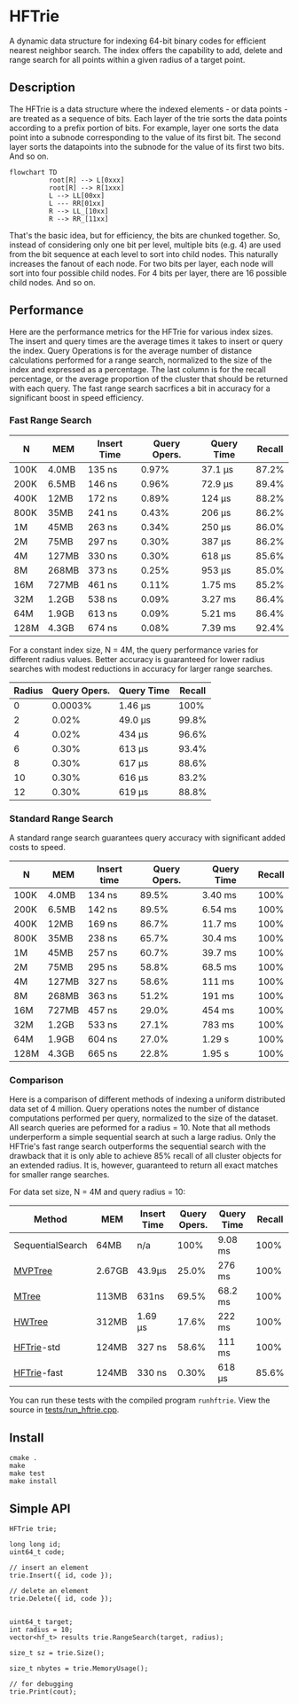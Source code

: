#					 HFTrie 

A dynamic data structure for indexing 64-bit binary codes for
efficient nearest neighbor search.  The index offers the capability
to add, delete and range search for all points within a given radius
of a target point. 


## 	              Description

The HFTrie is a data structure where the indexed elements - or data points - are
treated as a sequence of bits.  Each layer of the trie sorts the data points according
to a prefix portion of bits.  For example, layer one sorts the data point into a subnode
corresponding to the value of its first bit.  The second layer sorts the datapoints into
the subnode for the value of its first two bits.  And so on.  

```mermaid
flowchart TD
		  root[R] --> L[0xxx]
		  root[R] --> R[1xxx]
		  L --> LL[00xx]
		  L --- RR[01xx]
		  R --> LL_[10xx]
		  R --> RR_[11xx]
```

That's the basic idea, but for efficiency, the bits are chunked together.
So, instead of considering only one bit per level, multiple bits (e.g. 4) are used from the bit sequence
at each level to sort into child nodes.  This naturally increases the fanout of each node.  For two bits
per layer, each node will sort into four possible child nodes.  For 4 bits per layer, there
are 16 possible child nodes.  And so on. 


## 		  		  Performance

Here are the performance metrics for the HFTrie for various index sizes.
The insert and query times are the average times it takes to insert or query the index.
Query Operations is for the average number of distance calculations performed for a range search,
normalized to the size of the index and expressed as a percentage.
The last column is for the recall percentage,
or the average proportion of the cluster that should be returned with each query.
The fast range search sacrfices a bit in accuracy for a significant boost in speed efficiency.   

### Fast Range Search

|  N   |  MEM  | Insert Time |  Query Opers.  |  Query Time  |  Recall  |
|------|-------|-------------|----------------|--------------|----------|
| 100K | 4.0MB |  135 ns  |  0.97%  | 37.1 &mu;s |  87.2%  |
| 200K | 6.5MB |  146 ns  |  0.96%  | 72.9 &mu;s |  89.4%  |
| 400K |  12MB |  172 ns  |  0.89%  | 124 &mu;s  |  88.2%  |
| 800K |  35MB |  241 ns  |  0.43%  | 206 &mu;s  |  86.2%  |
|   1M |  45MB |  263 ns  |  0.34%  | 250 &mu;s  |  86.0%  |
|   2M |  75MB |  297 ns  |  0.30%  | 387 &mu;s  |  86.2%  |
|   4M | 127MB |  330 ns  |  0.30%  | 618 &mu;s  |  85.6%  |
|   8M | 268MB |  373 ns  |  0.25%  | 953 &mu;s  |  85.0%  |
|  16M | 727MB |  461 ns  |  0.11%  |  1.75 ms   |  85.2%  |
|  32M | 1.2GB |  538 ns  |  0.09%  |  3.27 ms   |  86.4%  |
|  64M | 1.9GB |  613 ns  |  0.09%  |  5.21 ms   |  86.4%  |
| 128M | 4.3GB |  674 ns  |  0.08%  |  7.39 ms   |  92.4%  |


For a constant index size, N = 4M, the query performance varies for different radius values.
Better accuracy is guaranteed for lower radius searches with modest reductions in accuracy
for larger range searches.

| Radius | Query Opers. | Query Time | Recall |
|--------|--------------|------------|--------|
|  0 | 0.0003% | 1.46 &mu;s | 100%  |
|  2 | 0.02%   | 49.0 &mu;s | 99.8% |
|  4 | 0.02%   | 434 &mu;s  | 96.6% |
|  6 | 0.30%   | 613 &mu;s  | 93.4% |
|  8 | 0.30%   | 617 &mu;s  | 88.6% |
| 10 | 0.30%   | 616 &mu;s  | 83.2% |
| 12 | 0.30%   | 619 &mu;s  | 88.8% |


### Standard Range Search

A standard range search guarantees query accuracy with significant added
costs to speed.  


|   N  |  MEM  |  Insert time  |  Query Opers.  |  Query Time  |  Recall  |
|------|-------|---------------|----------------|--------------|----------|
| 100K | 4.0MB |  134 ns  |  89.5%  |  3.40 ms |  100%  |
| 200K | 6.5MB |  142 ns  |  89.5%  |  6.54 ms |  100%  |
| 400K |  12MB |  169 ns  |  86.7%  |  11.7 ms |  100%  |
| 800K |  35MB |  238 ns  |  65.7%  |  30.4 ms |  100%  |
|   1M |  45MB |  257 ns  |  60.7%  |  39.7 ms |  100%  |
|   2M |  75MB |  295 ns  |  58.8%  |  68.5 ms |  100%  |
|   4M | 127MB |  327 ns  |  58.6%  |  111 ms  |  100%  |
|   8M | 268MB |  363 ns  |  51.2%  |  191 ms  |  100%  |
|  16M | 727MB |  457 ns  |  29.0%  |  454 ms  |  100%  |
|  32M | 1.2GB |  533 ns  |  27.1%  |  783 ms  |  100%  |
|  64M | 1.9GB |  604 ns  |  27.0%  |  1.29 s  |  100%  |
| 128M | 4.3GB |  665 ns  |  22.8%  |  1.95 s  |  100%  |


### Comparison

Here is a comparison of different methods of indexing a uniform distributed
data set of 4 million.  Query operations notes the number of distance computations
performed per query, normalized to the size of the dataset.  All search queries are
peformed for a radius = 10.  Note that all methods underperform a simple sequential
search at such a large radius. Only the HFTrie's fast range search outperforms the
sequential search with the drawback that it is only able to achieve 85% recall of
all cluster objects for an extended radius.
It is, however, guaranteed to return all exact matches for smaller range searches.


For data set size, N = 4M and query radius = 10:


|  Method     |  MEM  |  Insert Time  |  Query Opers.  |  Query Time  |  Recall  |
|-------------|-------|---------------|----------------|--------------|----------|
| SequentialSearch |  64MB  |  n/a  |  100%  | 9.08 ms  |  100%  |
| [MVPTree](https://github.com/starkdg/mvptree)     |  2.67GB |  43.9&mu;s  | 25.0%  |  276 ms  |  100% |
| [MTree](https://github.com/starkdg/mtree)       |  113MB  |  631ns   |  69.5%  |  68.2 ms  |  100%  |  
| [HWTree](https://github.com/starkdg/hwtree)      |  312MB  |  1.69 &mu;s  |  17.6%  |  222 ms  | 100%  |
| [HFTrie](https://github.com/starkdg/hftrie)-std  |  124MB  |  327 ns  |  58.6%  |  111 ms  |  100%  |
| [HFTrie](https://github.com/starkdg/hftrie)-fast |  124MB  |  330 ns  |  0.30%  |  618 &mu;s  |  85.6%  | 


You can run these tests with the compiled program `runhftrie`.
View the source in [tests/run_hftrie.cpp](https://github.com/starkdg/hftrie/tree/master/tests).  


##                  Install

```
cmake .
make
make test
make install
```

##                 Simple API

```
HFTrie trie;

long long id;
uint64_t code;

// insert an element
trie.Insert({ id, code });

// delete an element
trie.Delete({ id, code });


uint64_t target;
int radius = 10;
vector<hf_t> results trie.RangeSearch(target, radius);

size_t sz = trie.Size();

size_t nbytes = trie.MemoryUsage();

// for debugging
trie.Print(cout);

```

